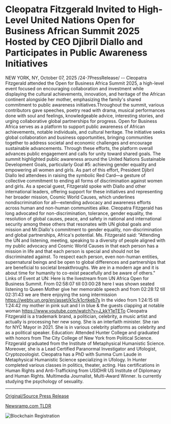 # Cleopatra Fitzgerald Invited to High-Level United Nations Open for Business African Summit 2025 Hosted by CEO Djibril Diallo and Participates in Public Awareness Initiatives

NEW YORK, NY, October 07, 2025 /24-7PressRelease/ -- Cleopatra Fitzgerald attended the Open for Business Africa Summit 2025, a high-level event focused on encouraging collaboration and investment while displaying the cultural achievements, innovation, and heritage of the African continent alongside her mother, emphasizing the family's shared commitment to public awareness initiatives.Throughout the summit, various contributors gave speeches, poetry read with drama, musical performances done with soul and feelings, knowledgeable advice, interesting stories, and urging collaborative global partnerships for progress. Open for Business Africa serves as a platform to support public awareness of African achievements, notable individuals, and cultural heritage. The initiative seeks global collaboration and business opportunities, bringing communities together to address societal and economic challenges and encourage sustainable advancements. Through these efforts, the platform overall advances public engagement and calls for unity toward shared goals.   The summit highlighted public awareness around the United Nations Sustainable Development Goals, particularly Goal #5: achieving gender equality and empowering all women and girls. As part of this effort, President Djibril Diallo led attendees in raising the symbolic Red Card—a gesture of collective commitment to ending all forms of discrimination against women and girls. As a special guest, Fitzgerald spoke with Diallo and other international leaders, offering support for these initiatives and representing her broader mission, Cosmic World Causes, which underlines nondiscrimination for all—extending advocacy and awareness efforts across human and non-human communities alike. Cleopatra Fitzgerald has long advocated for non-discrimination, tolerance, gender equality, the resolution of global causes, peace, and safety in national and international security among these others that resonates with UN global goals and mission and Mr.Diallo's commitment to gender equality, non-discrimination and global partnerships, Africa's potential.   Ms. Fitzgerald said: "Attending the UN and listening, meeting, speaking to a diversity of people aligned with my public advocacy and Cosmic World Causes in that each person has a mission in life and that each person is special and should not be discriminated against. To respect each person, even non-human entities, supernatural beings and be open to global differences and partnerships that are beneficial to societal breakthroughs. We are in a modern age and it is about time for humanity to co-exist peacefully and be aware of others."  Links of Event at UN: Here is the livestream from UN Africa Open for Business Summit. From 02:58:07 till 03:00:28 here I was shown seated listening to Queen Mother give her memorable speech and from 02:28:12 till 02:31:43 we are there enjoying the song intermission  https://webtv.un.org/en/asset/k1c/k1crtkeb7s   In the video from 1:24:15 till 1:24:42 my mother in pink suit and I in blue & the guests clapping at notable woman https://www.youtube.com/watch?v=J_kkY1eTETo  Cleopatra Fitzgerald is a trademark brand, a politician, celebrity, a music artist and actually is processing her new song. She is an interfaith minister. She ran for NYC Mayor in 2021. She is in various celebrity platforms as celebrity and as a political speaker.   Education: Attended Hunter College and graduated with honors from The City College of New York from Political Science. Fitzgerald graduated from the Institute of Metaphysical Humanistic Science.  Moreover, she is a Lead Certified Paranormal Investigator and Ufologist, Cryptozoologist. Cleopatra has a PhD with Summa Cum Laude in Metaphysical Humanistic Science specializing in Ufology. In Hunter completed various classes in politics, theater, acting. Has certifications in Human Rights and Anti-Trafficking from USIDHR US Institute of Diplomacy and Human Rights. Multimedia Journalist, Multi-Award Winner. Is currently studying the psychology of sexuality. 

---

[Original/Source Press Release](https://www.24-7pressrelease.com/press-release/527470/cleopatra-fitzgerald-invited-to-high-level-united-nations-open-for-business-african-summit-2025-hosted-by-ceo-djibril-diallo-and-participates-in-public-awareness-initiatives)
                    

[Newsramp.com TLDR](https://newsramp.com/curated-news/fitzgerald-champions-gender-equality-at-un-africa-summit/03a9e9de51d91e61375e75e2549a6d13) 

 

 



![Blockchain Registration](https://cdn.newsramp.app/24-7PressRelease/qrcode/2510/7/lilyARfl.webp)